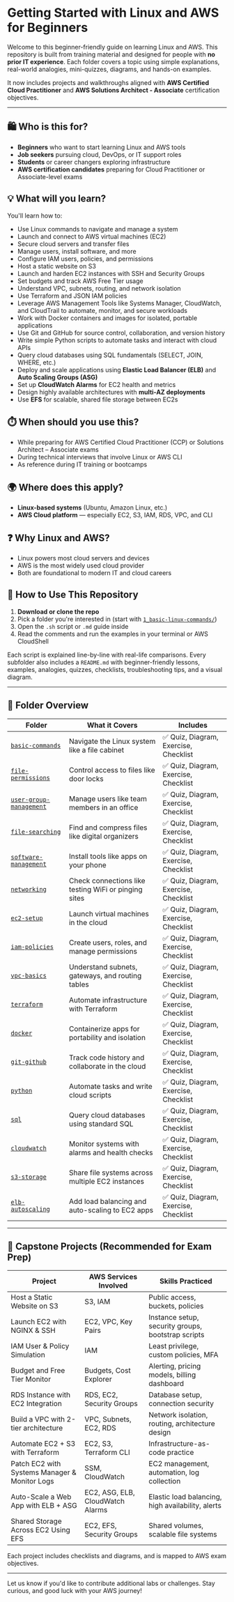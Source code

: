 # Getting Started with Linux and AWS for Beginners

Welcome to this beginner-friendly guide on learning Linux and AWS. This repository is built from training material and designed for people with **no prior IT experience**. Each folder covers a topic using simple explanations, real-world analogies, mini-quizzes, diagrams, and hands-on examples.

It now includes projects and walkthroughs aligned with **AWS Certified Cloud Practitioner** and **AWS Solutions Architect - Associate** certification objectives.

---

## 🛍️ Who is this for?
- **Beginners** who want to start learning Linux and AWS tools
- **Job seekers** pursuing cloud, DevOps, or IT support roles
- **Students** or career changers exploring infrastructure
- **AWS certification candidates** preparing for Cloud Practitioner or Associate-level exams

## 💡 What will you learn?
You'll learn how to:
- Use Linux commands to navigate and manage a system
- Launch and connect to AWS virtual machines (EC2)
- Secure cloud servers and transfer files
- Manage users, install software, and more
- Configure IAM users, policies, and permissions
- Host a static website on S3
- Launch and harden EC2 instances with SSH and Security Groups
- Set budgets and track AWS Free Tier usage
- Understand VPC, subnets, routing, and network isolation
- Use Terraform and JSON IAM policies
- Leverage AWS Management Tools like Systems Manager, CloudWatch, and CloudTrail to automate, monitor, and secure workloads
- Work with Docker containers and images for isolated, portable applications
- Use Git and GitHub for source control, collaboration, and version history
- Write simple Python scripts to automate tasks and interact with cloud APIs
- Query cloud databases using SQL fundamentals (SELECT, JOIN, WHERE, etc.)
- Deploy and scale applications using **Elastic Load Balancer (ELB)** and **Auto Scaling Groups (ASG)**
- Set up **CloudWatch Alarms** for EC2 health and metrics
- Design highly available architectures with **multi-AZ deployments**
- Use **EFS** for scalable, shared file storage between EC2s

## ⏱️ When should you use this?
- While preparing for AWS Certified Cloud Practitioner (CCP) or Solutions Architect – Associate exams
- During technical interviews that involve Linux or AWS CLI
- As reference during IT training or bootcamps

## 🌍 Where does this apply?
- **Linux-based systems** (Ubuntu, Amazon Linux, etc.)
- **AWS Cloud platform** — especially EC2, S3, IAM, RDS, VPC, and CLI

## ❓ Why Linux and AWS?
- Linux powers most cloud servers and devices
- AWS is the most widely used cloud provider
- Both are foundational to modern IT and cloud careers

## 🔧 How to Use This Repository
1. **Download or clone the repo**
2. Pick a folder you're interested in (start with [`1_basic-linux-commands/`](./1_basic-linux-commands/))
3. Open the `.sh` script or `.md` guide inside
4. Read the comments and run the examples in your terminal or AWS CloudShell

Each script is explained line-by-line with real-life comparisons. Every subfolder also includes a `README.md` with beginner-friendly lessons, examples, analogies, quizzes, checklists, troubleshooting tips, and a visual diagram.

---

## 📂 Folder Overview

| Folder                               | What it Covers                                      | Includes                        |
|--------------------------------------|-----------------------------------------------------|----------------------------------|
| [`basic-commands`](../linux-fundamentals/01_basic-commands/)            | Navigate the Linux system like a file cabinet       | ✅ Quiz, Diagram, Exercise, Checklist |
| [`file-permissions`](../linux-fundamentals/02_file-permissions/)                | Control access to files like door locks             | ✅ Quiz, Diagram, Exercise, Checklist |
| [`user-group-management`](../linux-fundamentals/03_user-group-management/)       | Manage users like team members in an office         | ✅ Quiz, Diagram, Exercise, Checklist |
| [`file-searching`](../linux-fundamentals/04_file-searching/)    | Find and compress files like digital organizers     | ✅ Quiz, Diagram, Exercise, Checklist |
| [`software-management`](../linux-fundamentals/05_software-management/)             | Install tools like apps on your phone               | ✅ Quiz, Diagram, Exercise, Checklist |
| [`networking`](../linux-fundamentals/06_networking/)                      | Check connections like testing WiFi or pinging sites| ✅ Quiz, Diagram, Exercise, Checklist |
| [`ec2-setup`](../aws-fundamentals/02_ec2-setup/)                         | Launch virtual machines in the cloud                | ✅ Quiz, Diagram, Exercise, Checklist |
| [`iam-policies`](../aws-fundamentals/03_iam-policies/)              | Create users, roles, and manage permissions         | ✅ Quiz, Diagram, Exercise, Checklist |
| [`vpc-basics`](../aws-fundamentals/01_vpc-basics/)                  | Understand subnets, gateways, and routing tables    | ✅ Quiz, Diagram, Exercise, Checklist |
| [`terraform`](../devops-tools/01_terraform/) | Automate infrastructure with Terraform              | ✅ Quiz, Diagram, Exercise, Checklist |
| [`docker`](../devops-tools/03_docker/)           | Containerize apps for portability and isolation     | ✅ Quiz, Diagram, Exercise, Checklist |
| [`git-github`](../devops-tools/02_git-github/)                 | Track code history and collaborate in the cloud     | ✅ Quiz, Diagram, Exercise, Checklist |
| [`python`](../devops-tools/04_python/)                         | Automate tasks and write cloud scripts              | ✅ Quiz, Diagram, Exercise, Checklist |
| [`sql`](../devops-tools/05_sql/)                 | Query cloud databases using standard SQL            | ✅ Quiz, Diagram, Exercise, Checklist |
| [`cloudwatch`](../aws-fundamentals/04_cloudwatch/)   | Monitor systems with alarms and health checks       | ✅ Quiz, Diagram, Exercise, Checklist |
| [`s3-storage`](../aws-fundamentals/06_s3-storage/)                   | Share file systems across multiple EC2 instances    | ✅ Quiz, Diagram, Exercise, Checklist |
| [`elb-autoscaling`](../aws-fundamentals/05_elb-autoscaling/)       | Add load balancing and auto-scaling to EC2 apps     | ✅ Quiz, Diagram, Exercise, Checklist |

---

## 🧪 Capstone Projects (Recommended for Exam Prep)

| Project | AWS Services Involved | Skills Practiced |
|---------|------------------------|------------------|
| Host a Static Website on S3 | S3, IAM | Public access, buckets, policies |
| Launch EC2 with NGINX & SSH | EC2, VPC, Key Pairs | Instance setup, security groups, bootstrap scripts |
| IAM User & Policy Simulation | IAM | Least privilege, custom policies, MFA |
| Budget and Free Tier Monitor | Budgets, Cost Explorer | Alerting, pricing models, billing dashboard |
| RDS Instance with EC2 Integration | RDS, EC2, Security Groups | Database setup, connection security |
| Build a VPC with 2-tier architecture | VPC, Subnets, EC2, RDS | Network isolation, routing, architecture design |
| Automate EC2 + S3 with Terraform | EC2, S3, Terraform CLI | Infrastructure-as-code practice |
| Patch EC2 with Systems Manager & Monitor Logs | SSM, CloudWatch | EC2 management, automation, log collection |
| Auto-Scale a Web App with ELB + ASG | EC2, ASG, ELB, CloudWatch Alarms | Elastic load balancing, high availability, alerts |
| Shared Storage Across EC2 Using EFS | EC2, EFS, Security Groups | Shared volumes, scalable file systems |

Each project includes checklists and diagrams, and is mapped to AWS exam objectives.

---

Let us know if you'd like to contribute additional labs or challenges. Stay curious, and good luck with your AWS journey!
